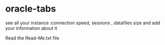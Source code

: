 # oracle-tabs
see all your instance :connection speed, sessions , datafiles size and add your information about it

Read the Read-Me.txt file
